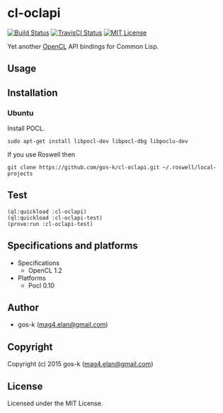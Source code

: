 # cl-oclapi

[![Build Status](https://circleci.com/gh/gos-k/cl-oclapi.svg?style=shield)](https://circleci.com/gh/gos-k/cl-oclapi)
[![TravisCI Status](https://travis-ci.org/gos-k/cl-oclapi.svg?branch=master)](https://travis-ci.org/gos-k/cl-oclapi)
[![MIT License](http://img.shields.io/badge/license-MIT-blue.svg?style=flat)](http://opensource.org/licenses/mit-license.php)

Yet another [OpenCL](https://www.khronos.org/opencl/) API bindings for Common Lisp.

## Usage

## Installation

### Ubuntu

Install POCL.

```
sudo apt-get install libpocl-dev libpocl-dbg libpoclu-dev
```

If you use Roswell then

```
git clone https://github.com/gos-k/cl-oclapi.git ~/.roswell/local-projects
```

## Test

```
(ql:quickload :cl-oclapi)
(ql:quickload :cl-oclapi-test)
(prove:run :cl-oclapi-test)
```

## Specifications and platforms

* Specifications
  * OpenCL 1.2
* Platforms
  * Pocl 0.10

## Author

* gos-k (mag4.elan@gmail.com)

## Copyright

Copyright (c) 2015 gos-k (mag4.elan@gmail.com)

## License

Licensed under the MIT License.
